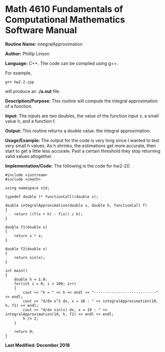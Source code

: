 # Math 4610 Fundamentals of Computational Mathematics Software Manual

**Routine Name:**           integralApproximation

**Author:** Phillip Linson

**Language:** C++. The code can be compiled using g++.

For example,

    g++ hw2-2.cpp

will produce an **./a.out** file.

**Description/Purpose:** This routine will compute the integral approximation of a function.

**Input:** The inputs are two doubles, the value of the function input x, a small value h, and a function f.

**Output:** This routine returns a double value: the integral approximation.

**Usage/Example:** The output for the code is very long since I wanted to test very small h values. As h shrinks, the estimations get more accurate, then start to get a little less accurate. Past a certain threshold they stop returning valid values altogether.

**Implementation/Code:** The following is the code for hw2-2()

	#include <iostream>
	#include <cmath>

	using namespace std;

	typedef double (* functionCall)(double x);

	double integralApproximation(double x, double h, functionCall f)
	{
		return ((f(x + h) - f(x)) / h);
	}

	double f1(double x)
	{
		return x * x;
	}

	double f2(double x)
	{
		return sin(x);
	}

	int main()
	{
		double h = 1.0;
		for(int i = 0; i < 100; i++)
		{
			cout << "h = " << h << endl << "----------------------------" << endl;
			cout << "d/dx x^2 dx, x = 10 : " << integralApproximation(10, h, f1) << endl;
			cout << "d/dx sin(x) dx, x = 10 : " << integralApproximation(10, h, f2) << endl << endl;
			h /= 2;
		}
	
		return 0;
	}

**Last Modified: December 2018**
